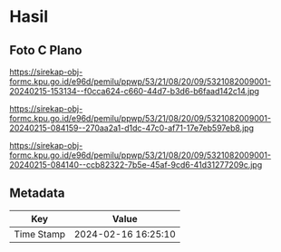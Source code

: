 # Hasil

## Foto C Plano

https://sirekap-obj-formc.kpu.go.id/e96d/pemilu/ppwp/53/21/08/20/09/5321082009001-20240215-153134--f0cca624-c660-44d7-b3d6-b6faad142c14.jpg

https://sirekap-obj-formc.kpu.go.id/e96d/pemilu/ppwp/53/21/08/20/09/5321082009001-20240215-084159--270aa2a1-d1dc-47c0-af71-17e7eb597eb8.jpg

https://sirekap-obj-formc.kpu.go.id/e96d/pemilu/ppwp/53/21/08/20/09/5321082009001-20240215-084140--ccb82322-7b5e-45af-9cd6-41d31277209c.jpg


## Metadata

| Key        | Value               |
| ---------- | ------------------- |
| Time Stamp | 2024-02-16 16:25:10 |



